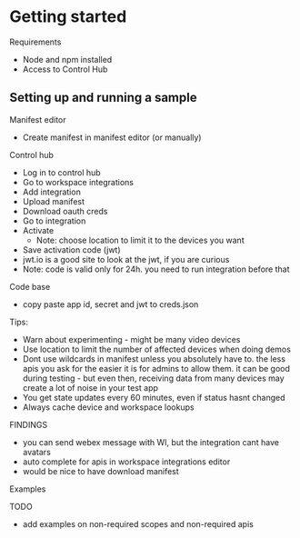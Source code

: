 # Getting started

Requirements

* Node and npm installed
* Access to Control Hub

## Setting up and running a sample

Manifest editor

- Create manifest in manifest editor (or manually)

Control hub
- Log in to control hub
- Go to workspace integrations
- Add integration
- Upload manifest
- Download oauth creds
- Go to integration
- Activate
  - Note: choose location to limit it to the devices you want
- Save activation code (jwt)
- jwt.io is a good site to look at the jwt, if you are curious
- Note: code is valid only for 24h. you need to run integration before that

Code base
- copy paste app id, secret and jwt to creds.json



Tips:
- Warn about experimenting - might be many video devices
- Use location to limit the number of affected devices when doing demos
- Dont use wildcards in manifest unless you absolutely have to. the less apis you ask for the easier it is for admins to allow them. it can be good during testing - but even then, receiving data from many devices may create a lot of noise in your test app
- You get state updates every 60 minutes, even if status hasnt changed
- Always cache device and workspace lookups


FINDINGS

- you can send webex message with WI, but the integration cant have avatars
- auto complete for apis in workspace integrations editor
- would be nice to have download manifest


Examples

TODO

- add examples on non-required scopes and non-required apis


